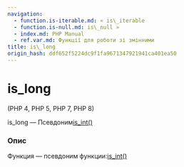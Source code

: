 ```yaml
---
navigation:
  - function.is-iterable.md: « is\_iterable
  - function.is-null.md: is\_null »
  - index.md: PHP Manual
  - ref.var.md: Функції для роботи зі змінними
title: is\_long
origin_hash: ddf652f5224dc9f1fa9671347921941ca401ea50
---
```

# is\_long

(PHP 4, PHP 5, PHP 7, PHP 8)

is\_long — Псевдоним[is\_int()](function.is-int.md)

### Опис

Функция — псевдоним функции:[is\_int()](function.is-int.md)
